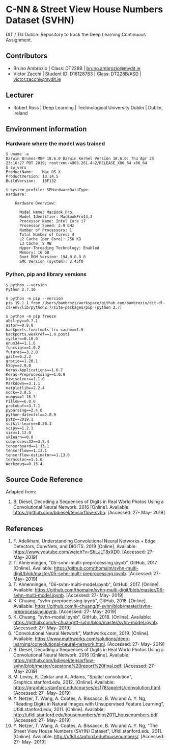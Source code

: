 # C-NN & Street View House Numbers Dataset (SVHN)
DIT / TU Dublin: Repository to track the Deep Learning Continuous Assignment.

## Contributors

- Bruno Ambrozio | Class: DT228B | bruno.ambrozio@mydit.ie
- Victor Zacchi | Student ID: D16128783 | Class: DT228B/ASD | victor.zacchi@mydit.ie

## Lecturer
 - Robert Ross | Deep Learning | Technological University Dublin | Dublin, Ireland


## Environment information

### Hardware where the model was trained
```
$ uname -a
Darwin Brunos-MBP 18.6.0 Darwin Kernel Version 18.6.0: Thu Apr 25 23:16:27 PDT 2019; root:xnu-4903.261.4~2/RELEASE_X86_64 x86_64
$ sw_vers
ProductName:    Mac OS X
ProductVersion: 10.14.5
BuildVersion:   18F132

$ system_profiler SPHardwareDataType
Hardware:

    Hardware Overview:

      Model Name: MacBook Pro
      Model Identifier: MacBookPro14,3
      Processor Name: Intel Core i7
      Processor Speed: 2.9 GHz
      Number of Processors: 1
      Total Number of Cores: 4
      L2 Cache (per Core): 256 KB
      L3 Cache: 8 MB
      Hyper-Threading Technology: Enabled
      Memory: 16 GB
      Boot ROM Version: 194.0.0.0.0
      SMC Version (system): 2.45f0
```

### Python, pip and library versions
```
$ python --version
Python 2.7.10

$ python -m pip --version
pip 19.1.1 from /Users/bambrozi/workspace/github.com/bambrozio/dit-dl-ca/env/lib/python2.7/site-packages/pip (python 2.7)

$ python -m pip freeze
absl-py==0.7.1
astor==0.8.0
backports.functools-lru-cache==1.5
backports.weakref==1.0.post1
cycler==0.10.0
enum34==1.1.6
funcsigs==1.0.2
futures==3.2.0
gast==0.2.2
grpcio==1.20.1
h5py==2.9.0
Keras-Applications==1.0.7
Keras-Preprocessing==1.0.9
kiwisolver==1.1.0
Markdown==3.1.1
matplotlib==2.2.4
mock==3.0.5
numpy==1.16.3
Pillow==6.0.0
protobuf==3.7.1
pyparsing==2.4.0
python-dateutil==2.8.0
pytz==2019.1
scikit-learn==0.20.3
scipy==1.2.1
six==1.12.0
sklearn==0.0
subprocess32==3.5.4
tensorboard==1.13.1
tensorflow==1.13.1
tensorflow-estimator==1.13.0
termcolor==1.1.0
Werkzeug==0.15.4
```

## Source Code Reference
Adapted from: 
1. B. Diesel, Decoding a Sequences of Digits in Real World Photos Using a Convolutional Neural Network. 2016 [Online]. Available: https://github.com/bdiesel/tensorflow-svhn. [Accessed: 27- May- 2019]

## References
1. F. Adelkhani, Understanding Convolutional Neural Networks + Edge Detectors, ConvNets, and DIGITS. 2019 [Online]. Available: https://www.youtube.com/watch?v=SbLJLT8xXD0. [Accessed: 27- May- 2019]
1. T. Almenningen, "05-svhn-multi-preprocessing.ipynb", GitHub, 2017. [Online]. Available: https://github.com/thomalm/svhn-multi-digit/blob/master/05-svhn-multi-preprocessing.ipynb. [Accessed: 27- May- 2019]
1. T. Almenningen, "06-svhn-multi-model.ipynb", GitHub, 2017. [Online]. Available: https://github.com/thomalm/svhn-multi-digit/blob/master/06-svhn-multi-model.ipynb. [Accessed: 27- May- 2019]
1. K. Chuang, "svhn-preprocessing.ipynb", GitHub, 2018. [Online]. Available: https://github.com/k-chuang/tf-svhn/blob/master/svhn-preprocessing.ipynb. [Accessed: 27- May- 2019]
1. K. Chuang, "svhn-model.ipynb", GitHub, 2018. [Online]. Available: https://github.com/k-chuang/tf-svhn/blob/master/svhn-model.ipynb. [Accessed: 27- May- 2019]
1. "Convolutional Neural Network", Mathworks.com, 2019. [Online]. Available: https://www.mathworks.com/solutions/deep-learning/convolutional-neural-network.html. [Accessed: 27- May- 2019]
1. B. Diesel, Decoding a Sequences of Digits in Real World Photos Using a Convolutional Neural Network. 2016 [Online]. Available: https://github.com/bdiesel/tensorflow-svhn/blob/master/capstone%20report%20final.pdf. [Accessed: 27- May- 2019]
1. M. Levoy, K. Dektar and A. Adams, "Spatial convolution", Graphics.stanford.edu, 2012. [Online]. Available: https://graphics.stanford.edu/courses/cs178/applets/convolution.html. [Accessed: 27- May- 2019]
1. Y. Netzer, T. Wang, A. Coates, A. Bissacco, B. Wu and A. Y. Ng, "Reading Digits in Natural Images with Unsupervised Feature Learning", Ufldl.stanford.edu, 2011. [Online]. Available: http://ufldl.stanford.edu/housenumbers/nips2011_housenumbers.pdf. [Accessed: 27- May- 2019]
1. Y. Netzer, T. Wang, A. Coates, A. Bissacco, B. Wu and A. Y. Ng, "The Street View House Numbers (SVHN) Dataset", Ufldl.stanford.edu, 2011. [Online]. Available: http://ufldl.stanford.edu/housenumbers/. [Accessed: 27- May- 2019]
